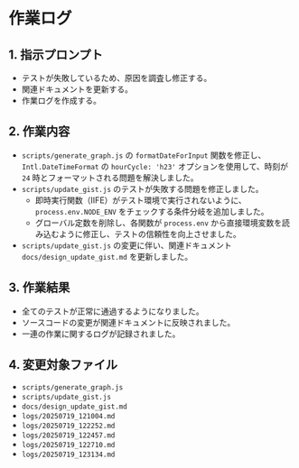 
# 作業ログ

## 1. 指示プロンプト
- テストが失敗しているため、原因を調査し修正する。
- 関連ドキュメントを更新する。
- 作業ログを作成する。

## 2. 作業内容
- `scripts/generate_graph.js` の `formatDateForInput` 関数を修正し、`Intl.DateTimeFormat` の `hourCycle: 'h23'` オプションを使用して、時刻が `24` 時とフォーマットされる問題を解決しました。
- `scripts/update_gist.js` のテストが失敗する問題を修正しました。
    - 即時実行関数（IIFE）がテスト環境で実行されないように、`process.env.NODE_ENV` をチェックする条件分岐を追加しました。
    - グローバル定数を削除し、各関数が `process.env` から直接環境変数を読み込むように修正し、テストの信頼性を向上させました。
- `scripts/update_gist.js` の変更に伴い、関連ドキュメント `docs/design_update_gist.md` を更新しました。

## 3. 作業結果
- 全てのテストが正常に通過するようになりました。
- ソースコードの変更が関連ドキュメントに反映されました。
- 一連の作業に関するログが記録されました。

## 4. 変更対象ファイル
- `scripts/generate_graph.js`
- `scripts/update_gist.js`
- `docs/design_update_gist.md`
- `logs/20250719_121004.md`
- `logs/20250719_122252.md`
- `logs/20250719_122457.md`
- `logs/20250719_122710.md`
- `logs/20250719_123134.md`
